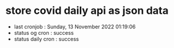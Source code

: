 # store covid daily api as json data

- last cronjob : Sunday, 13 November 2022 01:19:06
- status og cron : success
- status daily cron : success
      
      